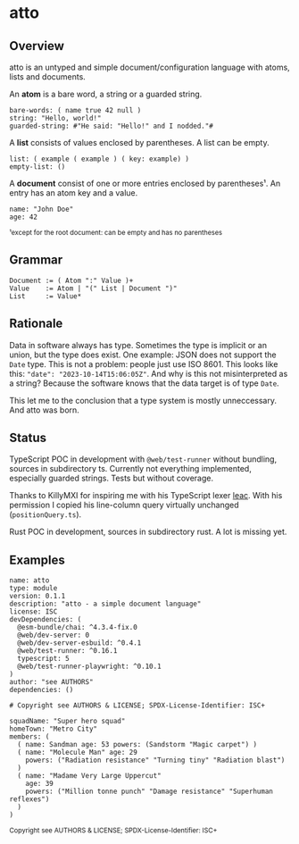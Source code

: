 # atto

## Overview

atto is an untyped and simple document/configuration language with atoms,
lists and documents.

An **atom** is a bare word, a string or a guarded string.

```
bare-words: ( name true 42 null )
string: "Hello, world!"
guarded-string: #"He said: "Hello!" and I nodded."#
```

A **list** consists of values enclosed by parentheses. A list can be empty.

```
list: ( example ( example ) ( key: example) )
empty-list: ()
```

A **document** consist of one or more entries enclosed by parentheses¹. An
entry has an atom key and a value.

```
name: "John Doe"
age: 42
```

<sub>¹except for the root document: can be empty and has no parentheses</sub>

## Grammar

```
Document := ( Atom ":" Value )+
Value    := Atom | "(" List | Document ")"
List     := Value*
```

## Rationale

Data in software always has type. Sometimes the type is implicit or an union,
but the type does exist. One example: JSON does not support the `Date` type.
This is not a problem: people just use ISO 8601. This looks like this:
`"date": "2023-10-14T15:06:05Z"`. And why is this not misinterpreted as a
string? Because the software knows that the data target is of type `Date`.

This let me to the conclusion that a type system is mostly unneccessary. And
atto was born.

## Status

TypeScript POC in development with `@web/test-runner` without bundling,
sources in subdirectory ts. Currently not everything implemented, especially
guarded strings. Tests but without coverage.

Thanks to KillyMXI for inspiring me with his TypeScript lexer
[leac](https://github.com/mxxii/leac/blob/main/docs/index.md). With his
permission I copied his line-column query virtually unchanged
(`positionQuery.ts`).

Rust POC in development, sources in subdirectory rust. A lot is missing yet.

## Examples

```
name: atto
type: module
version: 0.1.1
description: "atto - a simple document language"
license: ISC
devDependencies: (
  @esm-bundle/chai: ^4.3.4-fix.0
  @web/dev-server: 0
  @web/dev-server-esbuild: ^0.4.1
  @web/test-runner: ^0.16.1
  typescript: 5
  @web/test-runner-playwright: ^0.10.1
)
author: "see AUTHORS"
dependencies: ()

# Copyright see AUTHORS & LICENSE; SPDX-License-Identifier: ISC+
```

```
squadName: "Super hero squad"
homeTown: "Metro City"
members: (
  ( name: Sandman age: 53 powers: (Sandstorm "Magic carpet") )
  ( name: "Molecule Man" age: 29
    powers: ("Radiation resistance" "Turning tiny" "Radiation blast")
  )
  ( name: "Madame Very Large Uppercut"
    age: 39
    powers: ("Million tonne punch" "Damage resistance" "Superhuman reflexes")
  )
)
```

<sub>Copyright see AUTHORS & LICENSE; SPDX-License-Identifier: ISC+</sub>
